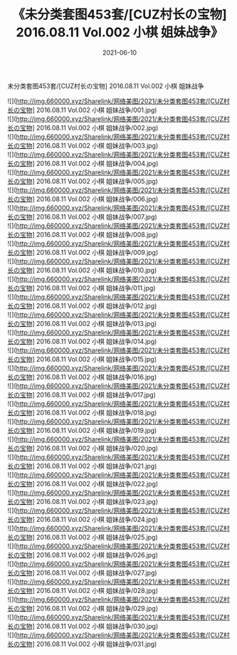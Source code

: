 ﻿---
layout: post
title:  《未分类套图453套/[CUZ村长の宝物] 2016.08.11 Vol.002 小棋 姐妹战争》
date:   2021-06-10
img: http://img.660000.xyz/Sharelink/网络美图/2021/未分类套图453套/[CUZ村长の宝物] 2016.08.11 Vol.002 小棋 姐妹战争/000.jpg
categories: [美女, 清纯, 唯美]
---

未分类套图453套/[CUZ村长の宝物] 2016.08.11 Vol.002 小棋 姐妹战争

 ![](http://img.660000.xyz/Sharelink/网络美图/2021/未分类套图453套/[CUZ村长の宝物] 2016.08.11 Vol.002 小棋 姐妹战争/001.jpg) <br>![](http://img.660000.xyz/Sharelink/网络美图/2021/未分类套图453套/[CUZ村长の宝物] 2016.08.11 Vol.002 小棋 姐妹战争/002.jpg) <br>![](http://img.660000.xyz/Sharelink/网络美图/2021/未分类套图453套/[CUZ村长の宝物] 2016.08.11 Vol.002 小棋 姐妹战争/003.jpg) <br>![](http://img.660000.xyz/Sharelink/网络美图/2021/未分类套图453套/[CUZ村长の宝物] 2016.08.11 Vol.002 小棋 姐妹战争/004.jpg) <br>![](http://img.660000.xyz/Sharelink/网络美图/2021/未分类套图453套/[CUZ村长の宝物] 2016.08.11 Vol.002 小棋 姐妹战争/005.jpg) <br>![](http://img.660000.xyz/Sharelink/网络美图/2021/未分类套图453套/[CUZ村长の宝物] 2016.08.11 Vol.002 小棋 姐妹战争/006.jpg) <br>![](http://img.660000.xyz/Sharelink/网络美图/2021/未分类套图453套/[CUZ村长の宝物] 2016.08.11 Vol.002 小棋 姐妹战争/007.jpg) <br>![](http://img.660000.xyz/Sharelink/网络美图/2021/未分类套图453套/[CUZ村长の宝物] 2016.08.11 Vol.002 小棋 姐妹战争/008.jpg) <br>![](http://img.660000.xyz/Sharelink/网络美图/2021/未分类套图453套/[CUZ村长の宝物] 2016.08.11 Vol.002 小棋 姐妹战争/009.jpg) <br>![](http://img.660000.xyz/Sharelink/网络美图/2021/未分类套图453套/[CUZ村长の宝物] 2016.08.11 Vol.002 小棋 姐妹战争/010.jpg) <br>![](http://img.660000.xyz/Sharelink/网络美图/2021/未分类套图453套/[CUZ村长の宝物] 2016.08.11 Vol.002 小棋 姐妹战争/011.jpg) <br>![](http://img.660000.xyz/Sharelink/网络美图/2021/未分类套图453套/[CUZ村长の宝物] 2016.08.11 Vol.002 小棋 姐妹战争/012.jpg) <br>![](http://img.660000.xyz/Sharelink/网络美图/2021/未分类套图453套/[CUZ村长の宝物] 2016.08.11 Vol.002 小棋 姐妹战争/013.jpg) <br>![](http://img.660000.xyz/Sharelink/网络美图/2021/未分类套图453套/[CUZ村长の宝物] 2016.08.11 Vol.002 小棋 姐妹战争/014.jpg) <br>![](http://img.660000.xyz/Sharelink/网络美图/2021/未分类套图453套/[CUZ村长の宝物] 2016.08.11 Vol.002 小棋 姐妹战争/015.jpg) <br>![](http://img.660000.xyz/Sharelink/网络美图/2021/未分类套图453套/[CUZ村长の宝物] 2016.08.11 Vol.002 小棋 姐妹战争/016.jpg) <br>![](http://img.660000.xyz/Sharelink/网络美图/2021/未分类套图453套/[CUZ村长の宝物] 2016.08.11 Vol.002 小棋 姐妹战争/017.jpg) <br>![](http://img.660000.xyz/Sharelink/网络美图/2021/未分类套图453套/[CUZ村长の宝物] 2016.08.11 Vol.002 小棋 姐妹战争/018.jpg) <br>![](http://img.660000.xyz/Sharelink/网络美图/2021/未分类套图453套/[CUZ村长の宝物] 2016.08.11 Vol.002 小棋 姐妹战争/019.jpg) <br>![](http://img.660000.xyz/Sharelink/网络美图/2021/未分类套图453套/[CUZ村长の宝物] 2016.08.11 Vol.002 小棋 姐妹战争/020.jpg) <br>![](http://img.660000.xyz/Sharelink/网络美图/2021/未分类套图453套/[CUZ村长の宝物] 2016.08.11 Vol.002 小棋 姐妹战争/021.jpg) <br>![](http://img.660000.xyz/Sharelink/网络美图/2021/未分类套图453套/[CUZ村长の宝物] 2016.08.11 Vol.002 小棋 姐妹战争/022.jpg) <br>![](http://img.660000.xyz/Sharelink/网络美图/2021/未分类套图453套/[CUZ村长の宝物] 2016.08.11 Vol.002 小棋 姐妹战争/023.jpg) <br>![](http://img.660000.xyz/Sharelink/网络美图/2021/未分类套图453套/[CUZ村长の宝物] 2016.08.11 Vol.002 小棋 姐妹战争/024.jpg) <br>![](http://img.660000.xyz/Sharelink/网络美图/2021/未分类套图453套/[CUZ村长の宝物] 2016.08.11 Vol.002 小棋 姐妹战争/025.jpg) <br>![](http://img.660000.xyz/Sharelink/网络美图/2021/未分类套图453套/[CUZ村长の宝物] 2016.08.11 Vol.002 小棋 姐妹战争/026.jpg) <br>![](http://img.660000.xyz/Sharelink/网络美图/2021/未分类套图453套/[CUZ村长の宝物] 2016.08.11 Vol.002 小棋 姐妹战争/027.jpg) <br>![](http://img.660000.xyz/Sharelink/网络美图/2021/未分类套图453套/[CUZ村长の宝物] 2016.08.11 Vol.002 小棋 姐妹战争/028.jpg) <br>![](http://img.660000.xyz/Sharelink/网络美图/2021/未分类套图453套/[CUZ村长の宝物] 2016.08.11 Vol.002 小棋 姐妹战争/029.jpg) <br>![](http://img.660000.xyz/Sharelink/网络美图/2021/未分类套图453套/[CUZ村长の宝物] 2016.08.11 Vol.002 小棋 姐妹战争/030.jpg) <br>![](http://img.660000.xyz/Sharelink/网络美图/2021/未分类套图453套/[CUZ村长の宝物] 2016.08.11 Vol.002 小棋 姐妹战争/031.jpg) <br>